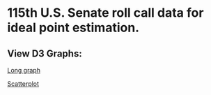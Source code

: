 # 115th U.S. Senate roll call data for ideal point estimation.

## View D3 Graphs:
[Long graph](http://bl.ocks.org/zmeers/raw/98e832d5f72553ea679c585021780e47)

[Scatterplot](http://bl.ocks.org/zmeers/raw/0974519d55b908baf1ad3de908653d8e)

